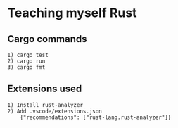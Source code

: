 # Teaching myself Rust


## Cargo commands
    1) cargo test
    2) cargo run
    3) cargo fmt

## Extensions used
    1) Install rust-analyzer
    2) Add .vscode/extensions.json
        {"recommendations": ["rust-lang.rust-analyzer"]}